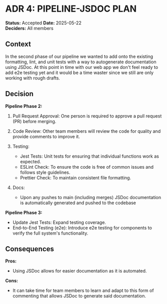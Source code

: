 # ADR 4: PIPELINE-JSDOC PLAN

**Status:** Accepted
**Date:** 2025-05-22  
**Deciders:** All members

## Context

In the second phase of our pipeline we wanted to add onto the existing formatting, lint, and unit tests with a way to autogenerate documentation using JSDoc. At this point in time with our web app we don't feel ready to add e2e testing yet and it would be a time waster since we still are only working with rough drafts.

## Decision

**Pipeline Phase 2:**

1. Pull Request Approval: One person is required to approve a pull request (PR) before merging.

2. Code Review: Other team members will review the code for quality and provide comments to improve it.

3. Testing:

   - Jest Tests: Unit tests for ensuring that individual functions work as expected.
   - ESLint Check: To ensure the code is free of common issues and follows style guidelines.
   - Prettier Check: To maintain consistent file formatting.

4. Docs:
   - Upon any pushes to main (including merges) JSDoc documentation is automatically generated and pushed to the codebase

**Pipeline Phase 3:**

- Update Jest Tests: Expand testing coverage.
- End-to-End Testing (e2e): Introduce e2e testing for components to verify the full system's functionality.

## Consequences

**Pros:**

- Using JSDoc allows for easier documentation as it is automated.

**Cons:**

- It can take time for team members to learn and adapt to this form of commenting that allows JSDoc to generate said documentation.
